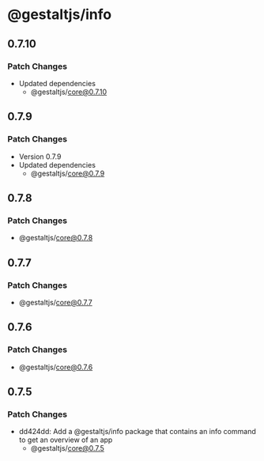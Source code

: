 # @gestaltjs/info

## 0.7.10

### Patch Changes

- Updated dependencies
  - @gestaltjs/core@0.7.10

## 0.7.9

### Patch Changes

- Version 0.7.9
- Updated dependencies
  - @gestaltjs/core@0.7.9

## 0.7.8

### Patch Changes

- @gestaltjs/core@0.7.8

## 0.7.7

### Patch Changes

- @gestaltjs/core@0.7.7

## 0.7.6

### Patch Changes

- @gestaltjs/core@0.7.6

## 0.7.5

### Patch Changes

- dd424dd: Add a @gestaltjs/info package that contains an info command to get an overview of an app
  - @gestaltjs/core@0.7.5
